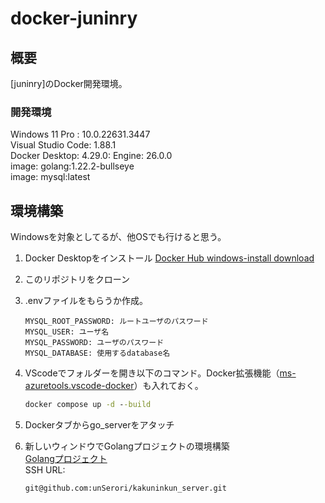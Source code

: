# docker-juninry

## 概要

[juninry]のDocker開発環境。

### 開発環境

Windows 11 Pro : 10.0.22631.3447  
Visual Studio Code: 1.88.1  
Docker Desktop: 4.29.0: Engine: 26.0.0  
image: golang:1.22.2-bullseye  
image: mysql:latest

## 環境構築

Windowsを対象としてるが、他OSでも行けると思う。

1. Docker Desktopをインストール  [Docker Hub windows-install download](https://docs.docker.com/desktop/install/windows-install/)
2. このリポジトリをクローン
3. .envファイルをもらうか作成。

    ```env:.env
    MYSQL_ROOT_PASSWORD: ルートユーザのパスワード
    MYSQL_USER: ユーザ名
    MYSQL_PASSWORD: ユーザのパスワード
    MYSQL_DATABASE: 使用するdatabase名
    ```

4. VScodeでフォルダーを開き以下のコマンド。Docker拡張機能（[ms-azuretools.vscode-docker](https://marketplace.visualstudio.com/items?itemName=ms-azuretools.vscode-docker)）も入れておく。

    ```cmd
    docker compose up -d --build
    ```

5. Dockerタブからgo_serverをアタッチ
6. 新しいウィンドウでGolangプロジェクトの環境構築  
[Golangプロジェクト](https://github.com/unSerori/kakuninkun_server)  
SSH URL:  

    ```SSH:SSH URL
    git@github.com:unSerori/kakuninkun_server.git
    ```
